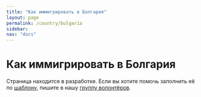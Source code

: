 ```yaml
---
title: "Как иммигрировать в Болгария"
layout: page
permalink: /country/bulgaria
sidebar:
nav: "docs"
---
```


# Как иммигрировать в Болгария

Страница находится в разработке. Если вы хотите помочь заполнить её по [шаблону](/template), пишите в нашу [группу волонтёров](https://t.me/+FHi3FnJaoWJkMDAx).
